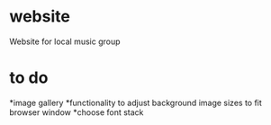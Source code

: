 # website
Website for local music group

# to do

*image gallery
*functionality to adjust background
 image sizes to fit browser window
*choose font stack
